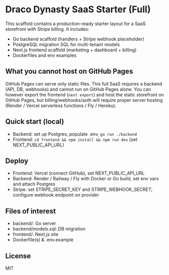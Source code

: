 # Draco Dynasty SaaS Starter (Full)

This scaffold contains a production-ready starter layout for a SaaS storefront with Stripe billing.
It includes:
- Go backend scaffold (handlers + Stripe webhook placeholder)
- PostgreSQL migration SQL for multi-tenant models
- Next.js frontend scaffold (marketing + dashboard + billing)
- Dockerfiles and env examples

## What you cannot host on GitHub Pages
GitHub Pages can serve only static files. This full SaaS requires a backend (API, DB, webhooks) and cannot run on GitHub Pages alone.
You can however export the frontend (`next export`) and host the static storefront on GitHub Pages, but billing/webhooks/auth will require proper server hosting (Render / Vercel serverless functions / Fly / Heroku).

## Quick start (local)
- Backend: set up Postgres, populate .env, `go run ./backend`
- Frontend: `cd frontend && npm install && npm run dev` (set NEXT_PUBLIC_API_URL)

## Deploy
- Frontend: Vercel (connect GitHub), set NEXT_PUBLIC_API_URL
- Backend: Render / Railway / Fly with Docker or Go build, set env vars and attach Postgres
- Stripe: set STRIPE_SECRET_KEY and STRIPE_WEBHOOK_SECRET; configure webhook endpoint on provider

## Files of interest
- backend/: Go server
- backend/models.sql: DB migration
- frontend/: Next.js site
- Dockerfile(s) & .env.example

## License
MIT
